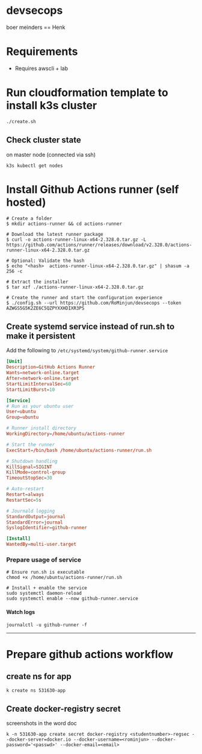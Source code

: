 # devsecops
boer meinders == Henk

# Requirements
- Requires awscli + lab

# Run cloudformation template to install k3s cluster
```shell
./create.sh
```

## Check cluster state
on master node (connected via ssh)
```shell
k3s kubectl get nodes
```

# Install Github Actions runner (self hosted)
```shell
# Create a folder
$ mkdir actions-runner && cd actions-runner

# Download the latest runner package
$ curl -o actions-runner-linux-x64-2.328.0.tar.gz -L https://github.com/actions/runner/releases/download/v2.328.0/actions-runner-linux-x64-2.328.0.tar.gz

# Optional: Validate the hash
$ echo "<hash>  actions-runner-linux-x64-2.328.0.tar.gz" | shasum -a 256 -c

# Extract the installer
$ tar xzf ./actions-runner-linux-x64-2.328.0.tar.gz

# Create the runner and start the configuration experience
$ ./config.sh --url https://github.com/RoMinjun/devsecops --token AZWGS5G5K2ZE6C5QZPYXXHDIXR3PS
```

## Create systemd service instead of run.sh to make it persistent
Add the following to `/etc/systemd/system/github-runner.service`
```conf
[Unit]
Description=GitHub Actions Runner
Wants=network-online.target
After=network-online.target
StartLimitIntervalSec=60
StartLimitBurst=10

[Service]
# Run as your ubuntu user
User=ubuntu
Group=ubuntu

# Runner install directory
WorkingDirectory=/home/ubuntu/actions-runner

# Start the runner
ExecStart=/bin/bash /home/ubuntu/actions-runner/run.sh

# Shutdown handling
KillSignal=SIGINT
KillMode=control-group
TimeoutStopSec=30

# Auto-restart
Restart=always
RestartSec=5s

# Journald logging
StandardOutput=journal
StandardError=journal
SyslogIdentifier=github-runner

[Install]
WantedBy=multi-user.target
```

### Prepare usage of service
```shell
# Ensure run.sh is executable
chmod +x /home/ubuntu/actions-runner/run.sh

# Install + enable the service
sudo systemctl daemon-reload
sudo systemctl enable --now github-runner.service
```

#### Watch logs
```shell
journalctl -u github-runner -f
```

---

# Prepare github actions workflow 

## create ns for app
```shell
k create ns 531630-app 
```

## Create docker-registry secret
screenshots in the word doc
```shell
k -n 531630-app create secret docker-registry <studentnumber>-regsec --docker-server=docker.io --docker-username=<rominjun> --docker-password='<passwd>' --docker-email=<email>
```

